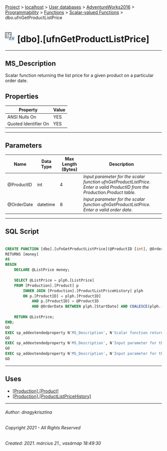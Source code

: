 #### 

[Project](../../../../../../index.md) > [localhost](../../../../../index.md) > [User databases](../../../../index.md) > [AdventureWorks2016](../../../index.md) > [Programmability](../../index.md) > [Functions](../index.md) > [Scalar-valued Functions](Scalar-valued_Functions.md) > dbo.ufnGetProductListPrice

# ![Scalar-valued Functions](../../../../../../Images/Function_Scalar32.png) [dbo].[ufnGetProductListPrice]

---

## <a name="#description"></a>MS_Description

Scalar function returning the list price for a given product on a particular order date.

## <a name="#properties"></a>Properties

| Property | Value |
|---|---|
| ANSI Nulls On | YES |
| Quoted Identifier On | YES |


---

## <a name="#parameters"></a>Parameters

| Name | Data Type | Max Length (Bytes) | Description |
|---|---|---|---|
| @ProductID | int | 4 | _Input parameter for the scalar function ufnGetProductListPrice. Enter a valid ProductID from the Production.Product table._ |
| @OrderDate | datetime | 8 | _Input parameter for the scalar function ufnGetProductListPrice. Enter a valid order date._ |


---

## <a name="#sqlscript"></a>SQL Script

```sql

CREATE FUNCTION [dbo].[ufnGetProductListPrice](@ProductID [int], @OrderDate [datetime])
RETURNS [money] 
AS 
BEGIN
    DECLARE @ListPrice money;

    SELECT @ListPrice = plph.[ListPrice] 
    FROM [Production].[Product] p 
        INNER JOIN [Production].[ProductListPriceHistory] plph 
        ON p.[ProductID] = plph.[ProductID] 
            AND p.[ProductID] = @ProductID 
            AND @OrderDate BETWEEN plph.[StartDate] AND COALESCE(plph.[EndDate], CONVERT(datetime, '99991231', 112)); -- Make sure we get all the prices!

    RETURN @ListPrice;
END;
GO
EXEC sp_addextendedproperty N'MS_Description', N'Scalar function returning the list price for a given product on a particular order date.', 'SCHEMA', N'dbo', 'FUNCTION', N'ufnGetProductListPrice', NULL, NULL
GO
EXEC sp_addextendedproperty N'MS_Description', N'Input parameter for the scalar function ufnGetProductListPrice. Enter a valid order date.', 'SCHEMA', N'dbo', 'FUNCTION', N'ufnGetProductListPrice', 'PARAMETER', N'@OrderDate'
GO
EXEC sp_addextendedproperty N'MS_Description', N'Input parameter for the scalar function ufnGetProductListPrice. Enter a valid ProductID from the Production.Product table.', 'SCHEMA', N'dbo', 'FUNCTION', N'ufnGetProductListPrice', 'PARAMETER', N'@ProductID'
GO

```


---

## <a name="#uses"></a>Uses

* [[Production].[Product]](../../../Tables/Product.md)
* [[Production].[ProductListPriceHistory]](../../../Tables/ProductListPriceHistory.md)


---

###### Author:  dnagykrisztina

###### Copyright 2021 - All Rights Reserved

###### Created: 2021. március 21., vasárnap 18:49:30

